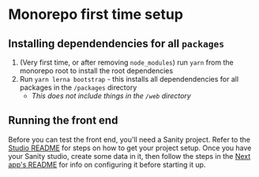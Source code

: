 # Monorepo first time setup

## Installing dependendencies for all `packages`

1. (Very first time, or after removing `node_modules`) run `yarn` from the monorepo root to install the root dependencies
2. Run `yarn lerna bootstrap` - this installs all dependendencies for all packages in the `/packages` directory
    * _This does not include things in the `/web` directory_

## Running the front end

Before you can test the front end, you'll need a Sanity project. Refer to the [Studio README](../../web/studio/README.md) for steps on how to get your project setup. Once
you have your Sanity studio, create some data in it, then follow the steps in the [Next app's README](../../web/next/README.md) for info on configuring it before starting
it up.
